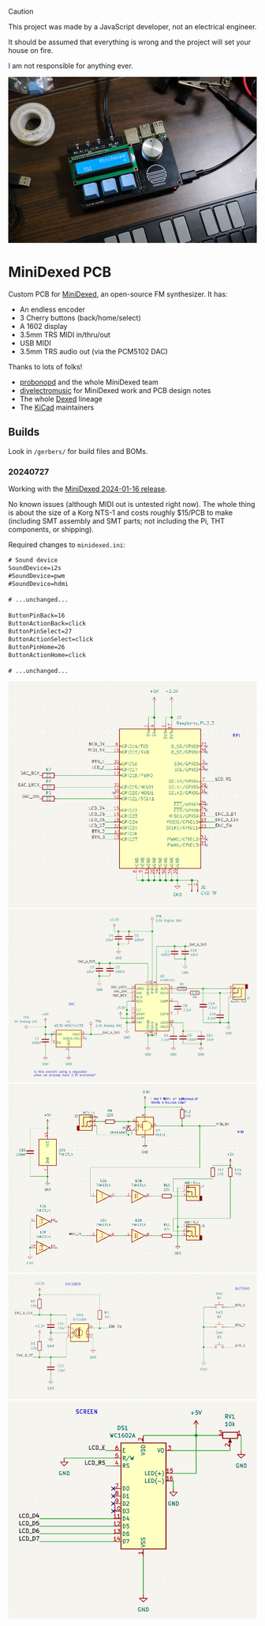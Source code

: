 > [!CAUTION]
> This project was made by a JavaScript developer, not an electrical engineer.
>
> It should be assumed that everything is wrong and the project will set your house on fire.
>
> I am not responsible for anything ever.

![MiniDexed](minidexed.jpg)

# MiniDexed PCB

Custom PCB for [MiniDexed](https://github.com/probonopd/MiniDexed), an open-source FM synthesizer. It has:

- An endless encoder
- 3 Cherry buttons (back/home/select)
- A 1602 display
- 3.5mm TRS MIDI in/thru/out
- USB MIDI
- 3.5mm TRS audio out (via the PCM5102 DAC)

Thanks to lots of folks!

- [probonopd](https://github.com/probonopd) and the whole MiniDexed team
- [diyelectromusic](https://diyelectromusic.com/) for MiniDexed work and PCB design notes
- The whole [Dexed](https://github.com/asb2m10/dexed) lineage
- The [KiCad](https://www.kicad.org/) maintainers

## Builds

Look in `/gerbers/` for build files and BOMs.

### 20240727

Working with the [MiniDexed 2024-01-16 release](https://github.com/probonopd/MiniDexed/releases/tag/2024-01-16).

No known issues (although MIDI out is untested right now). The whole thing is about the size of a Korg NTS-1 and costs roughly $15/PCB to make (including SMT assembly and SMT parts; not including the Pi, THT components, or shipping).

Required changes to `minidexed.ini`:

```
# Sound device
SoundDevice=i2s
#SoundDevice=pwm
#SoundDevice=hdmi

# ...unchanged...

ButtonPinBack=16
ButtonActionBack=click
ButtonPinSelect=27
ButtonActionSelect=click
ButtonPinHome=26
ButtonActionHome=click

# ...unchanged...
```

![RPi schematic](./gerbers/20240727/schematic_rpi.png)
![Audio schematic](./gerbers/20240727/schematic_audio-out.png)
![MIDI schematic](./gerbers/20240727/schematic_midi-io.png)
![Interface schematic](./gerbers/20240727/schematic_interface.png)
![Screen schematic](./gerbers/20240727/schematic_screen.png)